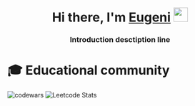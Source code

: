 <h1 align="center">Hi there, I'm <a href="https://daniilshat.ru/" target="_blank">Eugeni</a> 
<img src="https://github.com/blackcater/blackcater/raw/main/images/Hi.gif" height="32"/></h1>
<h3 align="center">Introduction desctiption line</h3>


# 🎓 Educational community
![codewars](https://github.r2v.ch/codewars?user=egrivtsov&theme=light&hide_clan=true&name=true)
![Leetcode Stats](https://leetcard.jacoblin.cool/egrivtsov?border=0)




 
